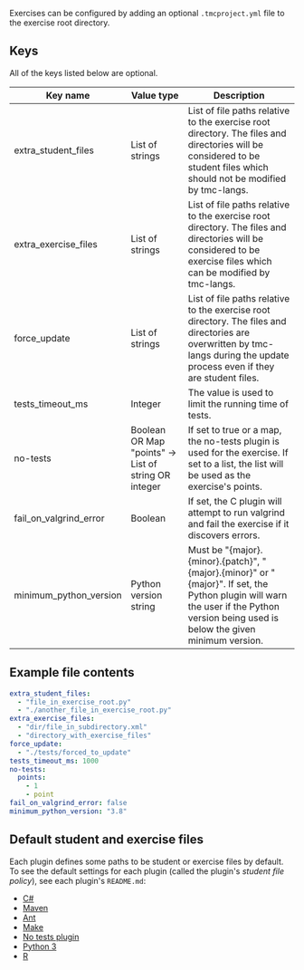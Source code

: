 Exercises can be configured by adding an optional `.tmcproject.yml` file to the exercise root directory.

## Keys

All of the keys listed below are optional.

| Key name               | Value type                                           | Description                                                                                                                                                                          |
| ---------------------- | ---------------------------------------------------- | ------------------------------------------------------------------------------------------------------------------------------------------------------------------------------------ |
| extra_student_files    | List of strings                                      | List of file paths relative to the exercise root directory. The files and directories will be considered to be student files which should not be modified by tmc-langs.              |
| extra_exercise_files   | List of strings                                      | List of file paths relative to the exercise root directory. The files and directories will be considered to be exercise files which can be modified by tmc-langs.                    |
| force_update           | List of strings                                      | List of file paths relative to the exercise root directory. The files and directories are overwritten by tmc-langs during the update process even if they are student files.         |
| tests_timeout_ms       | Integer                                              | The value is used to limit the running time of tests.                                                                                                                                |
| no-tests               | Boolean OR Map "points" -> List of string OR integer | If set to true or a map, the no-tests plugin is used for the exercise. If set to a list, the list will be used as the exercise's points.                                             |
| fail_on_valgrind_error | Boolean                                              | If set, the C plugin will attempt to run valgrind and fail the exercise if it discovers errors.                                                                                      |
| minimum_python_version | Python version string                                | Must be "{major}.{minor}.{patch}", "{major}.{minor}" or "{major}". If set, the Python plugin will warn the user if the Python version being used is below the given minimum version. |

## Example file contents

```yml
extra_student_files:
  - "file_in_exercise_root.py"
  - "./another_file_in_exercise_root.py"
extra_exercise_files:
  - "dir/file_in_subdirectory.xml"
  - "directory_with_exercise_files"
force_update:
  - "./tests/forced_to_update"
tests_timeout_ms: 1000
no-tests:
  points:
    - 1
    - point
fail_on_valgrind_error: false
minimum_python_version: "3.8"
```

## Default student and exercise files

Each plugin defines some paths to be student or exercise files by default. To see the default settings for each plugin (called the plugin's _student file policy_), see each plugin's `README.md`:

- [C#](../plugins/csharp/README.md#student-file-policy)
- [Maven](../plugins/java/README.md#student-file-policy)
- [Ant](../plugins/java/README.md#student-file-policy-1)
- [Make](../plugins/make/README.md#student-file-policy)
- [No tests plugin](../plugins/notests/README.md#student-file-policy)
- [Python 3](../plugins/python3/README.md#student-file-policy)
- [R](../plugins/r/README.md#student-file-policy)
